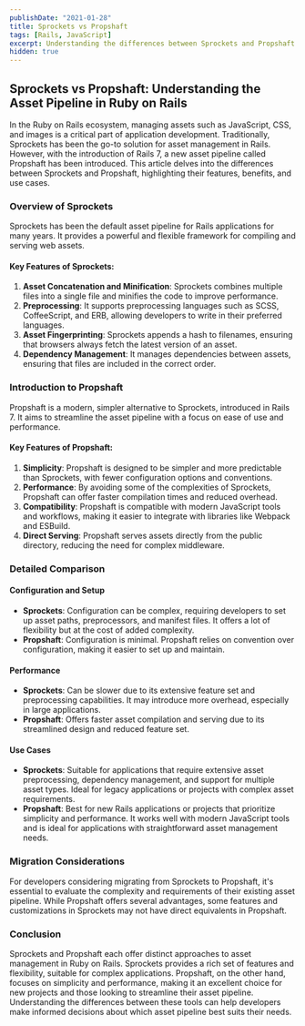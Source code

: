 ```yaml
---
publishDate: "2021-01-28"
title: Sprockets vs Propshaft
tags: [Rails, JavaScript]
excerpt: Understanding the differences between Sprockets and Propshaft in Ruby on Rails.
hidden: true
---
```


## Sprockets vs Propshaft: Understanding the Asset Pipeline in Ruby on Rails

In the Ruby on Rails ecosystem, managing assets such as JavaScript, CSS, and images is a critical part of application development. Traditionally, Sprockets has been the go-to solution for asset management in Rails. However, with the introduction of Rails 7, a new asset pipeline called Propshaft has been introduced. This article delves into the differences between Sprockets and Propshaft, highlighting their features, benefits, and use cases.

### Overview of Sprockets

Sprockets has been the default asset pipeline for Rails applications for many years. It provides a powerful and flexible framework for compiling and serving web assets.

#### Key Features of Sprockets:
1. **Asset Concatenation and Minification**: Sprockets combines multiple files into a single file and minifies the code to improve performance.
2. **Preprocessing**: It supports preprocessing languages such as SCSS, CoffeeScript, and ERB, allowing developers to write in their preferred languages.
3. **Asset Fingerprinting**: Sprockets appends a hash to filenames, ensuring that browsers always fetch the latest version of an asset.
4. **Dependency Management**: It manages dependencies between assets, ensuring that files are included in the correct order.

### Introduction to Propshaft

Propshaft is a modern, simpler alternative to Sprockets, introduced in Rails 7. It aims to streamline the asset pipeline with a focus on ease of use and performance.

#### Key Features of Propshaft:
1. **Simplicity**: Propshaft is designed to be simpler and more predictable than Sprockets, with fewer configuration options and conventions.
2. **Performance**: By avoiding some of the complexities of Sprockets, Propshaft can offer faster compilation times and reduced overhead.
3. **Compatibility**: Propshaft is compatible with modern JavaScript tools and workflows, making it easier to integrate with libraries like Webpack and ESBuild.
4. **Direct Serving**: Propshaft serves assets directly from the public directory, reducing the need for complex middleware.

### Detailed Comparison

#### Configuration and Setup

- **Sprockets**: Configuration can be complex, requiring developers to set up asset paths, preprocessors, and manifest files. It offers a lot of flexibility but at the cost of added complexity.
- **Propshaft**: Configuration is minimal. Propshaft relies on convention over configuration, making it easier to set up and maintain.

#### Performance

- **Sprockets**: Can be slower due to its extensive feature set and preprocessing capabilities. It may introduce more overhead, especially in large applications.
- **Propshaft**: Offers faster asset compilation and serving due to its streamlined design and reduced feature set.

#### Use Cases

- **Sprockets**: Suitable for applications that require extensive asset preprocessing, dependency management, and support for multiple asset types. Ideal for legacy applications or projects with complex asset requirements.
- **Propshaft**: Best for new Rails applications or projects that prioritize simplicity and performance. It works well with modern JavaScript tools and is ideal for applications with straightforward asset management needs.

### Migration Considerations

For developers considering migrating from Sprockets to Propshaft, it's essential to evaluate the complexity and requirements of their existing asset pipeline. While Propshaft offers several advantages, some features and customizations in Sprockets may not have direct equivalents in Propshaft.

### Conclusion

Sprockets and Propshaft each offer distinct approaches to asset management in Ruby on Rails. Sprockets provides a rich set of features and flexibility, suitable for complex applications. Propshaft, on the other hand, focuses on simplicity and performance, making it an excellent choice for new projects and those looking to streamline their asset pipeline. Understanding the differences between these tools can help developers make informed decisions about which asset pipeline best suits their needs.
